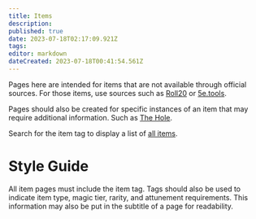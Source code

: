 ```yaml
---
title: Items
description: 
published: true
date: 2023-07-18T02:17:09.921Z
tags: 
editor: markdown
dateCreated: 2023-07-18T00:41:54.561Z
---
```


Pages here are intended for items that are not available through official sources. For those items, use sources such as [Roll20](https://roll20.net/compendium/dnd5e/Items%20List#content) or [5e.tools](https://5e.tools/items.html).

Pages should also be created for specific instances of an item that may require additional information. Such as [The Hole](/items/the_hole).

Search for the item tag to display a list of [all items](https://dwiki.whateverishere.net/t/item?sort=title).

# Style Guide
All item pages must include the item tag. Tags should also be used to indicate item type, magic tier, rarity, and attunement requirements. This information may also be put in the subtitle of a page for readability.